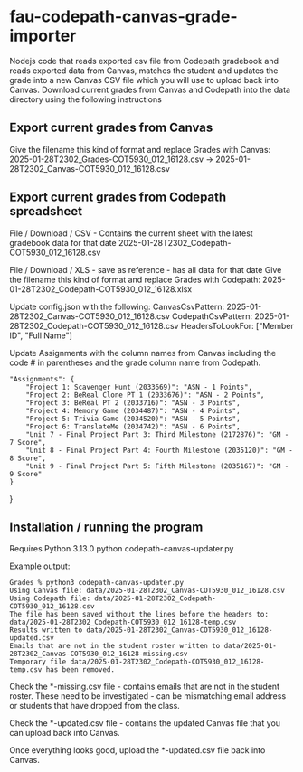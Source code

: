 # fau-codepath-canvas-grade-importer

Nodejs code that reads exported csv file from Codepath gradebook and reads exported data from Canvas, matches the student and updates the grade into a new Canvas CSV file which you will use to upload back into Canvas.  Download current grades from Canvas and Codepath into the data directory using the following instructions

## Export current grades from Canvas
Give the filename this kind of format and replace Grades with Canvas: 2025-01-28T2302_Grades-COT5930_012_16128.csv -> 2025-01-28T2302_Canvas-COT5930_012_16128.csv

## Export current grades from Codepath spreadsheet
File / Download / CSV -  Contains the current sheet with the latest gradebook data for that date
2025-01-28T2302_Codepath-COT5930_012_16128.csv

File / Download / XLS - save as reference - has all data for that date
Give the filename this kind of format and replace Grades with Codepath: 2025-01-28T2302_Codepath-COT5930_012_16128.xlsx

Update config.json with the following:
CanvasCsvPattern: 2025-01-28T2302_Canvas-COT5930_012_16128.csv
CodepathCsvPattern: 2025-01-28T2302_Codepath-COT5930_012_16128.csv
HeadersToLookFor: ["Member ID", "Full Name"]

Update Assignments with the column names from Canvas including the code # in parentheses and the grade column name from Codepath.

    "Assignments": {
        "Project 1: Scavenger Hunt (2033669)": "ASN - 1 Points",
        "Project 2: BeReal Clone PT 1 (2033676)": "ASN - 2 Points",
        "Project 3: BeReal PT 2 (2033716)": "ASN - 3 Points",
        "Project 4: Memory Game (2034487)": "ASN - 4 Points",
        "Project 5: Trivia Game (2034520)": "ASN - 5 Points",
        "Project 6: TranslateMe (2034742)": "ASN - 6 Points",
        "Unit 7 - Final Project Part 3: Third Milestone (2172876)": "GM - 7 Score",
        "Unit 8 - Final Project Part 4: Fourth Milestone (2035120)": "GM - 8 Score",
        "Unit 9 - Final Project Part 5: Fifth Milestone (2035167)": "GM - 9 Score"
    }
}

## Installation / running the program
Requires Python 3.13.0
python codepath-canvas-updater.py

Example output:

```
Grades % python3 codepath-canvas-updater.py
Using Canvas file: data/2025-01-28T2302_Canvas-COT5930_012_16128.csv
Using Codepath file: data/2025-01-28T2302_Codepath-COT5930_012_16128.csv
The file has been saved without the lines before the headers to: data/2025-01-28T2302_Codepath-COT5930_012_16128-temp.csv
Results written to data/2025-01-28T2302_Canvas-COT5930_012_16128-updated.csv
Emails that are not in the student roster written to data/2025-01-28T2302_Canvas-COT5930_012_16128-missing.csv
Temporary file data/2025-01-28T2302_Codepath-COT5930_012_16128-temp.csv has been removed.
```

Check the *-missing.csv file - contains emails that are not in the student roster.  These need to be investigated - can be mismatching email address or students that have dropped from the class.

Check the *-updated.csv file - contains the updated Canvas file that you can upload back into Canvas.

Once everything looks good, upload the *-updated.csv file back into Canvas.
